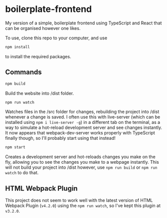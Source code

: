 # boilerplate-frontend
My version of a simple, boilerplate frontend using TypeScript and React that can be organised however one likes.

To use, clone this repo to your computer, and use
```bash
npm install
```
to install the required packages.

## Commands
```bash
npm build
```
Build the website into /dist folder.

```bash
npm run watch
```
Watches files in the /src folder for changes, rebuilding the project into /dist whenever a change is saved.
I often use this with live-server (which can be installed using `npm i live-server -g`) in a different tab on the terminal, as a way to simulate a hot-reload development server and see changes instantly. It now appears that webpack-dev-server works properly with TypeScript finally though, so I'll probably start using that instead!

```bash
npm start
```
Creates a development server and hot-reloads changes you make on the fly, allowing you to see the changes you make to a webpage instantly. This will not build your project into /dist however, use `npm run build` or `npm run watch` to do that.


## HTML Webpack Plugin
This project does not seem to work well with the latest version of HTML Webpack Plugin (`v4.2.0`) using the `npm run watch`, so I've kept this plugin at `v3.2.0`.
